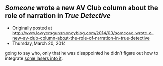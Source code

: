 ## <em>Someone</em> wrote a new AV Club column about the role of narration in <em>True Detective</em>

 * Originally posted at http://www.lawyersgunsmoneyblog.com/2014/03/someone-wrote-a-new-av-club-column-about-the-role-of-narration-in-true-detective
 * Thursday, March 20, 2014

  going to say who, only that he was disappointed he didn’t figure out how to integrate [some lasers into it](http://www.avclub.com/article/true-detective-teaches-us-trust-liars-202414).